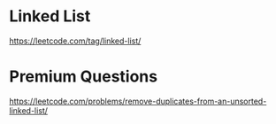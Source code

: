 # Linked List

https://leetcode.com/tag/linked-list/

# Premium Questions

https://leetcode.com/problems/remove-duplicates-from-an-unsorted-linked-list/
